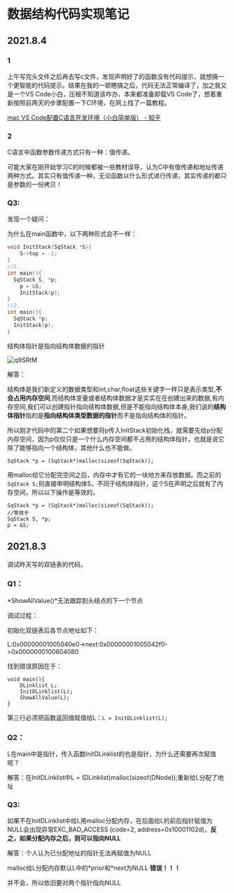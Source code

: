 # 数据结构代码实现笔记

## 2021.8.4

### 1

上午写完头文件之后再去写c文件，发现声明好了的函数没有代码提示，就想搞一个更智能的代码提示。结果在我的一顿瞎搞之后，代码无法正常编译了，加之我又是一个VS Code小白，压根不知道该咋办，本来都准备卸载VS Code了，想着重新按照前两天的步骤配置一下C环境，在网上找了一篇教程。

[mac VS Code配置C语言开发环境（小白简单版） - 知乎](https://zhuanlan.zhihu.com/p/134093277)

### 2

C语言中函数参数传递方式只有一种：值传递。

可能大家在刚开始学习C的时候都被一些教材误导，认为C中有值传递和地址传递两种方式。其实只有值传递一种，无论函数以什么形式进行传递，其实传递的都只是参数的一份拷贝！

### Q3:

发现一个疑问：

为什么在main函数中，以下两种形式会不一样：

```c
void InitStack(SqStack *S){
    S->top = -1;
}
//1.
int main(){
  SqStack S, *p;
    p = &S;
    InitStack(p);
}
//2.
int main(){
  SqStack *p;
  InitStack(p);
}
```

结构体指针是指向结构体数据的指针

![q9SRtM](https://cdn.jsdelivr.net/gh/yunfanfan/OSS@master/uPic/2021/08/q9SRtM.jpg)

解答：

结构体是我们新定义的数据类型和int,char,float这些关键字一样只是表示类型,**不会占用内存空间**,而结构体变量或者结构体数据才是实实在在创建出来的数据,有内存空间,我们可以创建指针指向结构体数据,但是不能指向结构体本身,我们说的**结构体指针**指的是**指向结构体类型数据的指针**而不是指向结构体的指针。

所以刚才代码中的第二个如果想要将p传入InitStack初始化栈，就需要先给p分配内存空间，因为p仅仅只是一个什么内存空间都不占用的结构体指针，也就是说它除了能够指向一个结构体，其他什么也不能做。

`SqStack *p = (SqStack*)malloc(sizeof(SqStack));`

用malloc给它分配完空间之后，内存中才有它的一块地方来存放数据。而之前的`SqStack S;`则直接申明结构体S，不同于结构体指针，这个S在声明之后就有了内存空间，所以以下操作是等效的。

```
SqStack *p = (SqStack*)malloc(sizeof(SqStack));
//等效于
SqStack S, *p;
p = &S;
```



## 2021.8.3

调试昨天写的双链表的代码。

### Q1：

*ShowAllValue()*无法跟踪到头结点的下一个节点

调试过程：

初始化双链表后各节点地址如下：

L:0x00000001005040e0->next:0x00000001005042f0->0x0000000100604080

找到错误原因在于：

```
void main(){
    DLinklist L;
    InitDLinklist(L);
    ShowAllValue(L);
}
```

第三行必须把函数返回值赋值给L：`L = InitDLinklist(L);`

### Q2：

L在main中是指针，传入函数InitDLinklist的也是指针，为什么还需要再次赋值呢？

解答：在InitDLinklist中L = (DLinklist)malloc(sizeof(DNode));重新给L分配了地址

### Q3:

如果不在InitDLinklist中给L用malloc分配内存，在后面给L的前后指针赋值为NULL会出现异常EXC_BAD_ACCESS (code=2, address=0x10001102d)，**反之，如果分配内存之后，则可以指向NULL**

解答：个人认为已分配地址的指针无法再赋值为NULL

malloc给L分配内存默认L中的*prior和\*next为NULL **错误！！！**

并不会，所以依旧要对两个指针指向NULL

